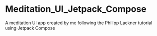 # Meditation_UI_Jetpack_Compose
A meditation UI app created by me following the Philipp Lackner tutorial using Jetpack Compose
